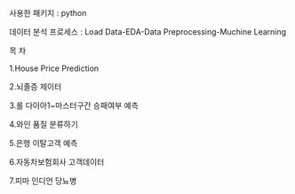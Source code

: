 

<!--
**seungki-jung/seungki-jung** is a ✨ _special_ ✨ repository because its `README.md` (this file) appears on your GitHub profile.

Here are some ideas to get you started:

- 🔭 I’m currently working on ...
- 🌱 I’m currently learning ...
- 👯 I’m looking to collaborate on ...
- 🤔 I’m looking for help with ...
- 💬 Ask me about ...
- 📫 How to reach me: ...
- 😄 Pronouns: ...
- ⚡ Fun fact: ...
-->
사용한 패키지 : python

데이터 분석 프로세스 :
Load Data-EDA-Data Preprocessing-Muchine Learning


목 차

1.House Price Prediction
  
2.뇌졸증 제이터
  
3.롤 다이아1~마스터구간 승패여부 예측
  
4.와인 품질 분류하기
  
5.은행 이탈고객 예측
  
6.자동차보험회사 고객데이터
  
7.피마 인디언 당뇨병
